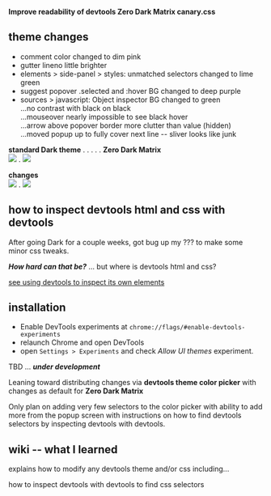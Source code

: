 **Improve readability of devtools Zero Dark Matrix canary.css**

## theme changes ##
- comment color changed to dim pink
- gutter lineno little brighter
- elements > side-panel > styles: unmatched selectors changed to lime green
- suggest popover .selected and :hover BG changed to deep purple
- sources > javascript: Object inspector BG changed to green  
...no contrast with black on black  
...mouseover nearly impossible to see black hover  
...arrow above popover border more clutter than value (hidden)  
...moved popup up to fully cover next line -- sliver looks like junk  

**standard Dark theme** . . . . . **Zero Dark Matrix**  
![](http://i.imgur.com/JN7CrzM.png) . ![](http://i.imgur.com/H7KxeL1.png) 

**changes**  
![](http://i.imgur.com/wRfJAU7.png) . ![](http://i.imgur.com/XwvQJpY.png)

## how to inspect devtools html and css with devtools ##

After going Dark for a couple weeks, got bug up my ??? to make some minor css tweaks.

***How hard can that be?*** ... but where is devtools html and css?

[see using devtools to inspect its own elements](https://github.com/flkeysgeek/devtools-themes/wiki/using-devtools-to-inspect-its-own-elements)

## installation ##

- Enable DevTools experiments at `chrome://flags/#enable-devtools-experiments`
- relaunch Chrome and open DevTools 
- open `Settings > Experiments` and check *Allow UI themes* experiment.

TBD ... ***under development***

Leaning toward distributing changes via **devtools theme color picker** with  changes as default for **Zero Dark Matrix**

Only plan on adding very few selectors to the color picker with ability to add more from the popup screen with instructions on how to find devtools selectors by inspecting devtools with devtools. 

## wiki -- what I learned ##

explains how to modify any devtools theme and/or css including...

how to inspect devtools with devtools to find css selectors
